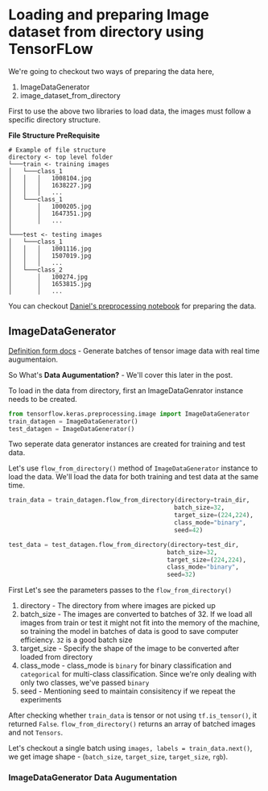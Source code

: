 # Loading and preparing Image dataset from directory using TensorFLow

We're going to checkout two ways of preparing the data here,
  1. ImageDataGenerator
  2. image_dataset_from_directory

First to use the above two libraries to load data, the images must follow a specific directory structure.

**File Structure PreRequisite**

```
# Example of file structure
directory <- top level folder
└───train <- training images
│   └───class_1
│   │   │   1008104.jpg
│   │   │   1638227.jpg
│   │   │   ...      
│   └───class_1
│       │   1000205.jpg
│       │   1647351.jpg
│       │   ...
│   
└───test <- testing images
│   └───class_1
│   │   │   1001116.jpg
│   │   │   1507019.jpg
│   │   │   ...      
│   └───class_2
│       │   100274.jpg
│       │   1653815.jpg
│       │   ...    
```

You can checkout [Daniel's preprocessing notebook](https://github.com/mrdbourke/tensorflow-deep-learning/blob/main/extras/image_data_modification.ipynb) for preparing the data.

## ImageDataGenerator

[Definition form docs](https://www.tensorflow.org/api_docs/python/tf/keras/preprocessing/image/ImageDataGenerator#used-in-the-notebooks_1) - Generate batches of tensor image data with real time augumentaion.

So What's **Data Augumentation?** - We'll cover this later in the post.

To load in the data from directory, first an ImageDataGenrator instance needs to be created.

```Python
from tensorflow.keras.preprocessing.image import ImageDataGenerator
train_datagen = ImageDataGenerator()
test_datagen = ImageDataGenerator()
```

Two seperate data generator instances are created for training and test data.

Let's use `flow_from_directory()` method of `ImageDataGenerator` instance to load the data. We'll load the data for both training and test data at the same time.

```Python
train_data = train_datagen.flow_from_directory(directory=train_dir,
                                              batch_size=32,
                                              target_size=(224,224),
                                              class_mode="binary",
                                              seed=42)

test_data = test_datagen.flow_from_directory(directory=test_dir,
                                            batch_size=32,
                                            target_size=(224,224),
                                            class_mode="binary",
                                            seed=32)
```

First Let's see the parameters passes to the `flow_from_directory()`
  1. directory - The directory from where images are picked up
  2. batch_size - The images are converted to batches of 32. If we load all images from train or test it might not fit into the memory of the machine, so training the model in batches of data is good to save computer efficiency. `32` is a good batch size
  3. target_size - Specify the shape of the image to be converted after loaded from directory
  4. class_mode - class_mode is `binary` for binary classification and `categorical` for multi-class classification. Since we're only dealing with only two classes, we've passed `binary`
  5. seed - Mentioning seed to maintain consisitency if we repeat the experiments

After checking whether `train_data` is tensor or not using `tf.is_tensor()`, it returned `False`. `flow_from_directory()` returns an array of batched images and not `Tensors`.

Let's checkout a single batch using `images, labels = train_data.next()`, we get image shape - (`batch_size`, `target_size`, `target_size`, `rgb`).

### ImageDataGenerator Data Augumentation

